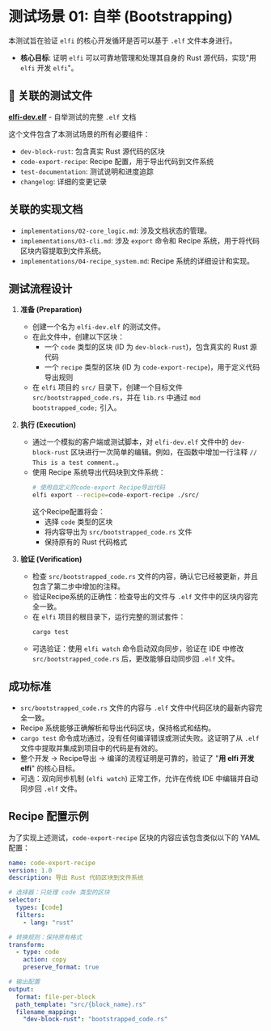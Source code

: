 # 测试场景 01: 自举 (Bootstrapping)

本测试旨在验证 `elfi` 的核心开发循环是否可以基于 `.elf` 文件本身进行。

- **核心目标**: 证明 `elfi` 可以可靠地管理和处理其自身的 Rust 源代码，实现"用 `elfi` 开发 `elfi`"。

## 📁 关联的测试文件

**[elfi-dev.elf](./elfi-dev.elf)** - 自举测试的完整 `.elf` 文档

这个文件包含了本测试场景的所有必要组件：
- `dev-block-rust`: 包含真实 Rust 源代码的区块
- `code-export-recipe`: Recipe 配置，用于导出代码到文件系统  
- `test-documentation`: 测试说明和进度追踪
- `changelog`: 详细的变更记录

## 关联的实现文档

- `implementations/02-core_logic.md`: 涉及文档状态的管理。
- `implementations/03-cli.md`: 涉及 `export` 命令和 Recipe 系统，用于将代码区块内容提取到文件系统。
- `implementations/04-recipe_system.md`: Recipe 系统的详细设计和实现。

## 测试流程设计

1.  **准备 (Preparation)**
    -   创建一个名为 `elfi-dev.elf` 的测试文件。
    -   在此文件中，创建以下区块：
        -   一个 `code` 类型的区块 (ID 为 `dev-block-rust`)，包含真实的 Rust 源代码
        -   一个 `recipe` 类型的区块 (ID 为 `code-export-recipe`)，用于定义代码导出规则
    -   在 `elfi` 项目的 `src/` 目录下，创建一个目标文件 `src/bootstrapped_code.rs`，并在 `lib.rs` 中通过 `mod bootstrapped_code;` 引入。

2.  **执行 (Execution)**
    -   通过一个模拟的客户端或测试脚本，对 `elfi-dev.elf` 文件中的 `dev-block-rust` 区块进行一次简单的编辑。例如，在函数中增加一行注释 `// This is a test comment.`。
    -   使用 Recipe 系统导出代码块到文件系统：
        ```bash
        # 使用自定义的code-export Recipe导出代码
        elfi export --recipe=code-export-recipe ./src/
        ```
        这个Recipe配置将会：
        - 选择 `code` 类型的区块
        - 将内容导出为 `src/bootstrapped_code.rs` 文件
        - 保持原有的 Rust 代码格式

3.  **验证 (Verification)**
    -   检查 `src/bootstrapped_code.rs` 文件的内容，确认它已经被更新，并且包含了第二步中增加的注释。
    -   验证Recipe系统的正确性：检查导出的文件与 `.elf` 文件中的区块内容完全一致。
    -   在 `elfi` 项目的根目录下，运行完整的测试套件：
        ```bash
        cargo test
        ```
    -   可选验证：使用 `elfi watch` 命令启动双向同步，验证在 IDE 中修改 `src/bootstrapped_code.rs` 后，更改能够自动同步回 `.elf` 文件。

## 成功标准

-   `src/bootstrapped_code.rs` 文件的内容与 `.elf` 文件中代码区块的最新内容完全一致。
-   Recipe 系统能够正确解析和导出代码区块，保持格式和结构。
-   `cargo test` 命令成功通过，没有任何编译错误或测试失败。这证明了从 `.elf` 文件中提取并集成到项目中的代码是有效的。
-   整个开发 -> Recipe导出 -> 编译的流程证明是可靠的，验证了 "**用 elfi 开发 elfi**" 的核心目标。
-   可选：双向同步机制 (`elfi watch`) 正常工作，允许在传统 IDE 中编辑并自动同步回 `.elf` 文件。

## Recipe 配置示例

为了实现上述测试，`code-export-recipe` 区块的内容应该包含类似以下的 YAML 配置：

```yaml
name: code-export-recipe
version: 1.0
description: 导出 Rust 代码区块到文件系统

# 选择器：只处理 code 类型的区块
selector:
  types: [code]
  filters:
    - lang: "rust"

# 转换规则：保持原有格式
transform:
  - type: code
    action: copy
    preserve_format: true

# 输出配置
output:
  format: file-per-block
  path_template: "src/{block_name}.rs"
  filename_mapping:
    "dev-block-rust": "bootstrapped_code.rs"
```
